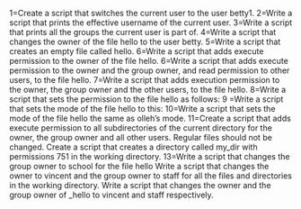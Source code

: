 1=Create a script that switches the current user to the user betty1.
2=Write a script that prints the effective username of the current user.
3=Write a script that prints all the groups the current user is part of.
4=Write a script that changes the owner of the file hello to the user betty.
5=Write a script that creates an empty file called hello.
6=Write a script that adds execute permission to the owner of the file hello.
6=Write a script that adds execute permission to the owner and the group owner, and read permission to other users, to the file hello.
7=Write a script that adds execution permission to the owner, the group owner and the other users, to the file hello.
8=Write a script that sets the permission to the file hello as follows:
9 =Write a script that sets the mode of the file hello to this:
10=Write a script that sets the mode of the file hello the same as olleh’s mode.
11=Create a script that adds execute permission to all subdirectories of the current directory for the owner, the group owner and all other users. Regular files should not be changed.
Create a script that creates a directory called my_dir with permissions 751 in the working directory.
13=Write a script that changes the group owner to school for the file hello
Write a script that changes the owner to vincent and the group owner to staff for all the files and directories in the working directory.
Write a script that changes the owner and the group owner of _hello to vincent and staff respectively.
